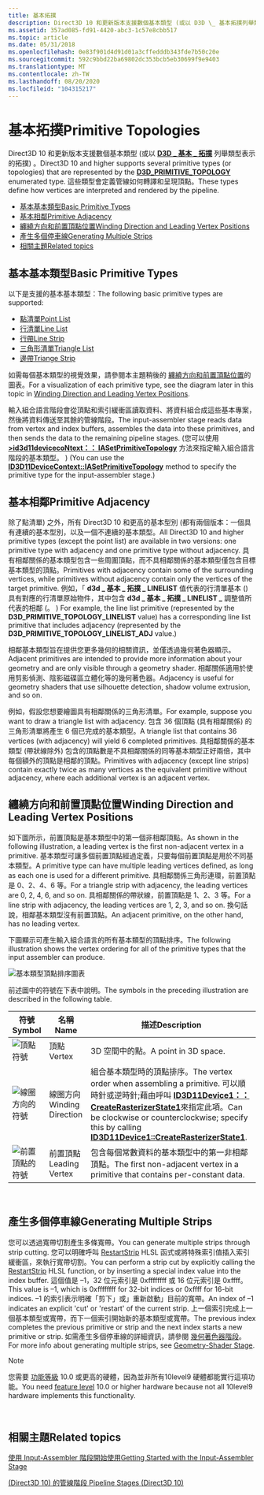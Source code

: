 ```yaml
---
title: 基本拓撲
description: Direct3D 10 和更新版本支援數個基本類型 (或以 D3D \_ 基本拓撲列舉類型表示的拓撲) \_ 。 這些類型會定義管線如何轉譯和呈現頂點。
ms.assetid: 357ad085-fd91-4420-abc3-1c57e8cbb517
ms.topic: article
ms.date: 05/31/2018
ms.openlocfilehash: 0e83f901d4d91d01a3cffedddb343fde7b50c20e
ms.sourcegitcommit: 592c9bbd22ba69802dc353bcb5eb30699f9e9403
ms.translationtype: MT
ms.contentlocale: zh-TW
ms.lasthandoff: 08/20/2020
ms.locfileid: "104315217"
---
```

# <a name="primitive-topologies"></a><span data-ttu-id="2d1b0-104">基本拓撲</span><span class="sxs-lookup"><span data-stu-id="2d1b0-104">Primitive Topologies</span></span>

<span data-ttu-id="2d1b0-105">Direct3D 10 和更新版本支援數個基本類型 (或以 [**D3D \_ 基本 \_ 拓撲**](/windows/desktop/api/D3DCommon/ne-d3dcommon-d3d_primitive_topology) 列舉類型表示的拓撲) 。</span><span class="sxs-lookup"><span data-stu-id="2d1b0-105">Direct3D 10 and higher supports several primitive types (or topologies) that are represented by the [**D3D\_PRIMITIVE\_TOPOLOGY**](/windows/desktop/api/D3DCommon/ne-d3dcommon-d3d_primitive_topology) enumerated type.</span></span> <span data-ttu-id="2d1b0-106">這些類型會定義管線如何轉譯和呈現頂點。</span><span class="sxs-lookup"><span data-stu-id="2d1b0-106">These types define how vertices are interpreted and rendered by the pipeline.</span></span>

-   [<span data-ttu-id="2d1b0-107">基本基本類型</span><span class="sxs-lookup"><span data-stu-id="2d1b0-107">Basic Primitive Types</span></span>](#basic-primitive-types)
-   [<span data-ttu-id="2d1b0-108">基本相鄰</span><span class="sxs-lookup"><span data-stu-id="2d1b0-108">Primitive Adjacency</span></span>](#primitive-adjacency)
-   [<span data-ttu-id="2d1b0-109">纏繞方向和前置頂點位置</span><span class="sxs-lookup"><span data-stu-id="2d1b0-109">Winding Direction and Leading Vertex Positions</span></span>](#winding-direction-and-leading-vertex-positions)
-   [<span data-ttu-id="2d1b0-110">產生多個停車線</span><span class="sxs-lookup"><span data-stu-id="2d1b0-110">Generating Multiple Strips</span></span>](#generating-multiple-strips)
-   [<span data-ttu-id="2d1b0-111">相關主題</span><span class="sxs-lookup"><span data-stu-id="2d1b0-111">Related topics</span></span>](#related-topics)

## <a name="basic-primitive-types"></a><span data-ttu-id="2d1b0-112">基本基本類型</span><span class="sxs-lookup"><span data-stu-id="2d1b0-112">Basic Primitive Types</span></span>

<span data-ttu-id="2d1b0-113">以下是支援的基本基本類型：</span><span class="sxs-lookup"><span data-stu-id="2d1b0-113">The following basic primitive types are supported:</span></span>

-   [<span data-ttu-id="2d1b0-114">點清單</span><span class="sxs-lookup"><span data-stu-id="2d1b0-114">Point List</span></span>](/windows/desktop/direct3d9/point-lists)
-   [<span data-ttu-id="2d1b0-115">行清單</span><span class="sxs-lookup"><span data-stu-id="2d1b0-115">Line List</span></span>](/windows/desktop/direct3d9/line-lists)
-   [<span data-ttu-id="2d1b0-116">行帶</span><span class="sxs-lookup"><span data-stu-id="2d1b0-116">Line Strip</span></span>](/windows/desktop/direct3d9/line-strips)
-   [<span data-ttu-id="2d1b0-117">三角形清單</span><span class="sxs-lookup"><span data-stu-id="2d1b0-117">Triangle List</span></span>](/windows/desktop/direct3d9/triangle-lists)
-   [<span data-ttu-id="2d1b0-118">邊帶</span><span class="sxs-lookup"><span data-stu-id="2d1b0-118">Triange Strip</span></span>](/windows/desktop/direct3d9/triangle-strips)

<span data-ttu-id="2d1b0-119">如需每個基本類型的視覺效果，請參閱本主題稍後的 [纏繞方向和前置頂點位置](#winding-direction-and-leading-vertex-positions)的圖表。</span><span class="sxs-lookup"><span data-stu-id="2d1b0-119">For a visualization of each primitive type, see the diagram later in this topic in [Winding Direction and Leading Vertex Positions](#winding-direction-and-leading-vertex-positions).</span></span>

<span data-ttu-id="2d1b0-120">輸入組合語言階段會從頂點和索引緩衝區讀取資料、將資料組合成這些基本專案，然後將資料傳送至其餘的管線階段。</span><span class="sxs-lookup"><span data-stu-id="2d1b0-120">The input-assembler stage reads data from vertex and index buffers, assembles the data into these primitives, and then sends the data to the remaining pipeline stages.</span></span> <span data-ttu-id="2d1b0-121"> (您可以使用 [**>id3d11devicecoNtext：： IASetPrimitiveTopology**](/windows/desktop/api/D3D11/nf-d3d11-id3d11devicecontext-iasetprimitivetopology) 方法來指定輸入組合語言階段的基本類型。 ) </span><span class="sxs-lookup"><span data-stu-id="2d1b0-121">(You can use the [**ID3D11DeviceContext::IASetPrimitiveTopology**](/windows/desktop/api/D3D11/nf-d3d11-id3d11devicecontext-iasetprimitivetopology) method to specify the primitive type for the input-assembler stage.)</span></span>

## <a name="primitive-adjacency"></a><span data-ttu-id="2d1b0-122">基本相鄰</span><span class="sxs-lookup"><span data-stu-id="2d1b0-122">Primitive Adjacency</span></span>

<span data-ttu-id="2d1b0-123">除了點清單) 之外，所有 Direct3D 10 和更高的基本型別 (都有兩個版本：一個具有連續的基本型別，以及一個不連續的基本類型。</span><span class="sxs-lookup"><span data-stu-id="2d1b0-123">All Direct3D 10 and higher primitive types (except the point list) are available in two versions: one primitive type with adjacency and one primitive type without adjacency.</span></span> <span data-ttu-id="2d1b0-124">具有相鄰關係的基本類型包含一些周圍頂點，而不具相鄰關係的基本類型僅包含目標基本類型的頂點。</span><span class="sxs-lookup"><span data-stu-id="2d1b0-124">Primitives with adjacency contain some of the surrounding vertices, while primitives without adjacency contain only the vertices of the target primitive.</span></span> <span data-ttu-id="2d1b0-125">例如，「 **d3d \_ 基本 \_ 拓撲 \_ LINELIST** 值代表的行清單基本 () 具有對應的行清單原始物件，其中包含 **d3d \_ 基本 \_ 拓撲 \_ LINELIST \_** 調整值所代表的相鄰 (。 ) </span><span class="sxs-lookup"><span data-stu-id="2d1b0-125">For example, the line list primitive (represented by the **D3D\_PRIMITIVE\_TOPOLOGY\_LINELIST** value) has a corresponding line list primitive that includes adjacency (represented by the **D3D\_PRIMITIVE\_TOPOLOGY\_LINELIST\_ADJ** value.)</span></span>

<span data-ttu-id="2d1b0-126">相鄰基本類型旨在提供您更多幾何的相關資訊，並僅透過幾何著色器顯示。</span><span class="sxs-lookup"><span data-stu-id="2d1b0-126">Adjacent primitives are intended to provide more information about your geometry and are only visible through a geometry shader.</span></span> <span data-ttu-id="2d1b0-127">相鄰關係適用於使用剪影偵測、陰影磁碟區立體化等的幾何著色器。</span><span class="sxs-lookup"><span data-stu-id="2d1b0-127">Adjacency is useful for geometry shaders that use silhouette detection, shadow volume extrusion, and so on.</span></span>

<span data-ttu-id="2d1b0-128">例如，假設您想要繪圖具有相鄰關係的三角形清單。</span><span class="sxs-lookup"><span data-stu-id="2d1b0-128">For example, suppose you want to draw a triangle list with adjacency.</span></span> <span data-ttu-id="2d1b0-129">包含 36 個頂點 (具有相鄰關係) 的三角形清單將產生 6 個已完成的基本類型。</span><span class="sxs-lookup"><span data-stu-id="2d1b0-129">A triangle list that contains 36 vertices (with adjacency) will yield 6 completed primitives.</span></span> <span data-ttu-id="2d1b0-130">具相鄰關係的基本類型 (帶狀線除外) 包含的頂點數是不具相鄰關係的同等基本類型正好兩倍，其中每個額外的頂點是相鄰的頂點。</span><span class="sxs-lookup"><span data-stu-id="2d1b0-130">Primitives with adjacency (except line strips) contain exactly twice as many vertices as the equivalent primitive without adjacency, where each additional vertex is an adjacent vertex.</span></span>

## <a name="winding-direction-and-leading-vertex-positions"></a><span data-ttu-id="2d1b0-131">纏繞方向和前置頂點位置</span><span class="sxs-lookup"><span data-stu-id="2d1b0-131">Winding Direction and Leading Vertex Positions</span></span>

<span data-ttu-id="2d1b0-132">如下圖所示，前置頂點是基本類型中的第一個非相鄰頂點。</span><span class="sxs-lookup"><span data-stu-id="2d1b0-132">As shown in the following illustration, a leading vertex is the first non-adjacent vertex in a primitive.</span></span> <span data-ttu-id="2d1b0-133">基本類型可讓多個前置頂點經過定義，只要每個前置頂點是用於不同基本類型。</span><span class="sxs-lookup"><span data-stu-id="2d1b0-133">A primitive type can have multiple leading vertices defined, as long as each one is used for a different primitive.</span></span> <span data-ttu-id="2d1b0-134">具相鄰關係三角形連環，前置頂點是 0、2、4、6 等。</span><span class="sxs-lookup"><span data-stu-id="2d1b0-134">For a triangle strip with adjacency, the leading vertices are 0, 2, 4, 6, and so on.</span></span> <span data-ttu-id="2d1b0-135">具相鄰關係的帶狀線，前置頂點是 1、2、3 等。</span><span class="sxs-lookup"><span data-stu-id="2d1b0-135">For a line strip with adjacency, the leading vertices are 1, 2, 3, and so on.</span></span> <span data-ttu-id="2d1b0-136">換句話說，相鄰基本類型沒有前置頂點。</span><span class="sxs-lookup"><span data-stu-id="2d1b0-136">An adjacent primitive, on the other hand, has no leading vertex.</span></span>

<span data-ttu-id="2d1b0-137">下圖顯示可產生輸入組合語言的所有基本類型的頂點排序。</span><span class="sxs-lookup"><span data-stu-id="2d1b0-137">The following illustration shows the vertex ordering for all of the primitive types that the input assembler can produce.</span></span>

![基本類型頂點排序圖表](images/d3d10-primitive-topologies.png)

<span data-ttu-id="2d1b0-139">前述圖中的符號在下表中說明。</span><span class="sxs-lookup"><span data-stu-id="2d1b0-139">The symbols in the preceding illustration are described in the following table.</span></span>



| <span data-ttu-id="2d1b0-140">符號</span><span class="sxs-lookup"><span data-stu-id="2d1b0-140">Symbol</span></span>                                                                                   | <span data-ttu-id="2d1b0-141">名稱</span><span class="sxs-lookup"><span data-stu-id="2d1b0-141">Name</span></span>              | <span data-ttu-id="2d1b0-142">描述</span><span class="sxs-lookup"><span data-stu-id="2d1b0-142">Description</span></span>                                                                                                                                                                                        |
|------------------------------------------------------------------------------------------|-------------------|----------------------------------------------------------------------------------------------------------------------------------------------------------------------------------------------------|
| ![頂點符號](images/d3d10-primitive-topologies-vertex.png)                     | <span data-ttu-id="2d1b0-144">頂點</span><span class="sxs-lookup"><span data-stu-id="2d1b0-144">Vertex</span></span>            | <span data-ttu-id="2d1b0-145">3D 空間中的點。</span><span class="sxs-lookup"><span data-stu-id="2d1b0-145">A point in 3D space.</span></span>                                                                                                                                                                               |
| ![線圈方向的符號](images/d3d10-primitive-topologies-winding-direction.png) | <span data-ttu-id="2d1b0-147">線圈方向</span><span class="sxs-lookup"><span data-stu-id="2d1b0-147">Winding Direction</span></span> | <span data-ttu-id="2d1b0-148">組合基本類型時的頂點排序。</span><span class="sxs-lookup"><span data-stu-id="2d1b0-148">The vertex order when assembling a primitive.</span></span> <span data-ttu-id="2d1b0-149">可以順時針或逆時針;藉由呼叫 [**ID3D11Device1：： CreateRasterizerState1**](/windows/desktop/api/D3D11_1/nf-d3d11_1-id3d11device1-createrasterizerstate1)來指定此項。</span><span class="sxs-lookup"><span data-stu-id="2d1b0-149">Can be clockwise or counterclockwise; specify this by calling [**ID3D11Device1::CreateRasterizerState1**](/windows/desktop/api/D3D11_1/nf-d3d11_1-id3d11device1-createrasterizerstate1).</span></span> |
| ![前置頂點的符號](images/d3d10-primitive-topologies-leading-vertex.png)       | <span data-ttu-id="2d1b0-151">前置頂點</span><span class="sxs-lookup"><span data-stu-id="2d1b0-151">Leading Vertex</span></span>    | <span data-ttu-id="2d1b0-152">包含每個常數資料的基本類型中的第一非相鄰頂點。</span><span class="sxs-lookup"><span data-stu-id="2d1b0-152">The first non-adjacent vertex in a primitive that contains per-constant data.</span></span>                                                                                                                      |



 

## <a name="generating-multiple-strips"></a><span data-ttu-id="2d1b0-153">產生多個停車線</span><span class="sxs-lookup"><span data-stu-id="2d1b0-153">Generating Multiple Strips</span></span>

<span data-ttu-id="2d1b0-154">您可以透過寬帶切割產生多條寬帶。</span><span class="sxs-lookup"><span data-stu-id="2d1b0-154">You can generate multiple strips through strip cutting.</span></span> <span data-ttu-id="2d1b0-155">您可以明確呼叫 [RestartStrip](/windows/desktop/direct3dhlsl/dx-graphics-hlsl-so-restartstrip) HLSL 函式或將特殊索引值插入索引緩衝區，來執行寬帶切割。</span><span class="sxs-lookup"><span data-stu-id="2d1b0-155">You can perform a strip cut by explicitly calling the [RestartStrip](/windows/desktop/direct3dhlsl/dx-graphics-hlsl-so-restartstrip) HLSL function, or by inserting a special index value into the index buffer.</span></span> <span data-ttu-id="2d1b0-156">這個值是 –1，32 位元索引是 0xffffffff 或 16 位元索引是 0xffff。</span><span class="sxs-lookup"><span data-stu-id="2d1b0-156">This value is –1, which is 0xffffffff for 32-bit indices or 0xffff for 16-bit indices.</span></span> <span data-ttu-id="2d1b0-157">–1 的索引表示明確「剪下」或」重新啟動」目前的寬帶。</span><span class="sxs-lookup"><span data-stu-id="2d1b0-157">An index of –1 indicates an explicit 'cut' or 'restart' of the current strip.</span></span> <span data-ttu-id="2d1b0-158">上一個索引完成上一個基本類型或寬帶，而下一個索引開始新的基本類型或寬帶。</span><span class="sxs-lookup"><span data-stu-id="2d1b0-158">The previous index completes the previous primitive or strip and the next index starts a new primitive or strip.</span></span> <span data-ttu-id="2d1b0-159">如需產生多個停車線的詳細資訊，請參閱 [幾何著色器階段](/previous-versions//bb205146(v=vs.85))。</span><span class="sxs-lookup"><span data-stu-id="2d1b0-159">For more info about generating multiple strips, see [Geometry-Shader Stage](/previous-versions//bb205146(v=vs.85)).</span></span>

> [!Note]  
> <span data-ttu-id="2d1b0-160">您需要 [功能等級](overviews-direct3d-11-devices-downlevel-intro.md) 10.0 或更高的硬體，因為並非所有10level9 硬體都能實行這項功能。</span><span class="sxs-lookup"><span data-stu-id="2d1b0-160">You need [feature level](overviews-direct3d-11-devices-downlevel-intro.md) 10.0 or higher hardware because not all 10level9 hardware implements this functionality.</span></span>

 

## <a name="related-topics"></a><span data-ttu-id="2d1b0-161">相關主題</span><span class="sxs-lookup"><span data-stu-id="2d1b0-161">Related topics</span></span>

<dl> <dt>

[<span data-ttu-id="2d1b0-162">使用 Input-Assembler 階段開始使用</span><span class="sxs-lookup"><span data-stu-id="2d1b0-162">Getting Started with the Input-Assembler Stage</span></span>](d3d10-graphics-programming-guide-input-assembler-stage-getting-started.md)
</dt> <dt>

[<span data-ttu-id="2d1b0-163"> (Direct3D 10) 的管線階段 </span><span class="sxs-lookup"><span data-stu-id="2d1b0-163">Pipeline Stages (Direct3D 10)</span></span>](/windows/desktop/direct3d10/d3d10-graphics-programming-guide-pipeline-stages)
</dt> </dl>

 

 